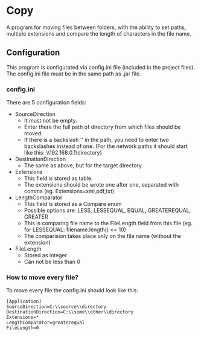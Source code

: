 # Copy
A program for moving files between folders, with the ability to set paths, multiple extensions and compare the length of characters in the file name.

## Configuration
This program is configurated via config.ini file (included in the project files).
The config.ini file must be in the same path as .jar file.

### config.ini
There are 5 configuration fields:
* SourceDirection
  - It must not be empty.
  - Enter there the full path of directory from which files should be moved.
  - If there is a backslash '\' in the path, you need to enter two backslashes instead of one. (For the network paths it should start like this: \\\\192.168.0.1\\directory)
* DestinationDirection
  - The same as above, but for the target directory
* Extensions
  - This field is stored as table.
  - The extensions should be wrote one after one, separated with comma (eg. Extensions=xml,pdf,txt)
* LengthComparator
  - This field is stored as a Compare enum
  - Possible options are: LESS, LESSEQUAL, EQUAL, GREATEREQUAL, GREATER
  - This is comparing file name to the FileLength field from this file (eg. for LESSEQUAL: filename.length() <= 10)
  - The comparision takes place only on the file name (without the extension)
* FileLength
  - Stored as integer
  - Can not be less than 0

 
### How to move every file?
To move every file the config.ini should look like this:
```
[Application]
SourceDirection=C:\\source\\directory
DestinationDirection=C:\\some\\other\\directory
Extensions=*
LengthComparator=greaterequal
FileLength=0
```
